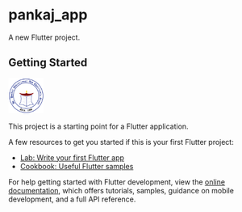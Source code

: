 # pankaj_app

A new Flutter project.

## Getting Started

<p float="left">
   <img src="https://github.com/AdeebAbubacker/pankaj_mvvm/blob/main/assets/logo400.png" width="70" />
</p>


This project is a starting point for a Flutter application.

A few resources to get you started if this is your first Flutter project:

- [Lab: Write your first Flutter app](https://docs.flutter.dev/get-started/codelab)
- [Cookbook: Useful Flutter samples](https://docs.flutter.dev/cookbook)

For help getting started with Flutter development, view the
[online documentation](https://docs.flutter.dev/), which offers tutorials,
samples, guidance on mobile development, and a full API reference.
